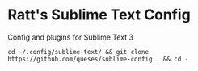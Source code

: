 # Ratt's Sublime Text Config
Config and plugins for Sublime Text 3

```
cd ~/.config/sublime-text/ && git clone https://github.com/queses/sublime-config . && cd -
```